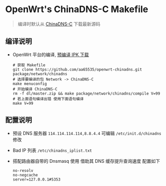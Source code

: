 OpenWrt's ChinaDNS-C Makefile
===

 > 编译时默认从 [ChinaDNS-C][1] 下载最新源码

编译说明
---

 - OpenWrt 平台的编译, [预编译 IPK 下载][2]

   ```
   # 获取 Makefile
   git clone https://github.com/aa65535/openwrt-chinadns.git package/network/chinadns
   # 选择要编译的包 Network -> ChinaDNS-C
   make menuconfig
   # 开始编译 ChinaDNS-C
   rm -f dl/master.zip && make package/network/chinadns/compile V=99
   # 若上面语句编译出错 使用下面语句编译
   make V=99
   ```

配置说明
---

 - 预设 DNS 服务器 `114.114.114.114,8.8.4.4` 可编辑 `/etc/init.d/chinadns` 修改

 - Bad IP 列表 `/etc/chinadns_iplist.txt`

 - 搭配路由器自带的 Dnsmasq 使用 借助其 DNS 缓存提升查询速度 配置如下
   ```
   no-resolv
   no-negcache
   server=127.0.0.1#5353
   ```


  [1]: https://github.com/clowwindy/ChinaDNS-C
  [2]: https://sourceforge.net/projects/openwrt-dist/files/chinadns-c/
